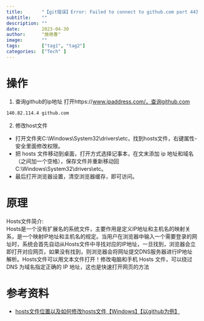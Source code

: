 ```yaml
---
title:       "【git错误】Error: Failed to connect to github.com port 443 after 21074 ms: Timed out"
subtitle:    ""
description: ""
date:        2023-04-30
author:      "施艳春"
image:       ""
tags:        ["tag1", "tag2"]
categories:  ["Tech" ]
---
```

# 操作
1. 查询github的ip地址
打开https://www.ipaddress.com/，查询github.com
```bash
140.82.114.4 github.com
```
2. 修改host文件
- 打开文件夹C:\Windows\System32\drivers\etc，找到hosts文件，右键属性-安全里面修改权限。  
- 把 hosts 文件移动到桌面，打开方式选择记事本，在文末添加 ip 地址和域名（之间加一个空格），保存文件并重新移动回C:\Windows\System32\drivers\etc。  
- 最后打开浏览器设置，清空浏览器缓存，即可访问。

# 原理
Hosts文件简介:  
Hosts是一个没有扩展名的系统文件，主要作用是定义IP地址和主机名的映射关系，是一个映射IP地址和主机名的规定。当用户在浏览器中输入一个需要登录的网址时，系统会首先自动从Hosts文件中寻找对应的IP地址，一旦找到，浏览器会立即打开对应网页，如果没有找到，则浏览器会将网址提交DNS服务器进行IP地址解析。Hosts文件可以用文本文件打开！修改电脑和手机 Hosts 文件，可以绕过 DNS 为域名指定正确的 IP 地址，这也是快速打开网页的方法

# 参考资料
- [hosts文件位置以及如何修改hosts文件【Windows】【以github为例】](https://blog.csdn.net/pijiguai/article/details/122353357)
